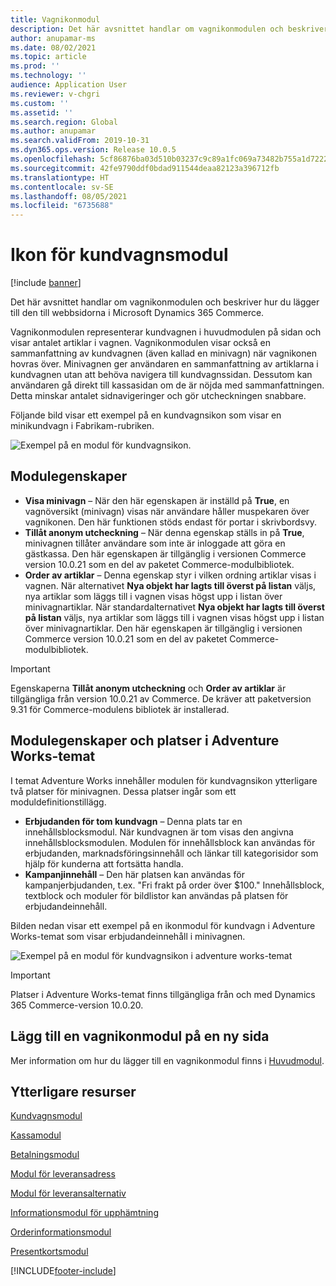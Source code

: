 ```yaml
---
title: Vagnikonmodul
description: Det här avsnittet handlar om vagnikonmodulen och beskriver hur du lägger till den till webbsidorna i Microsoft Dynamics 365 Commerce.
author: anupamar-ms
ms.date: 08/02/2021
ms.topic: article
ms.prod: ''
ms.technology: ''
audience: Application User
ms.reviewer: v-chgri
ms.custom: ''
ms.assetid: ''
ms.search.region: Global
ms.author: anupamar
ms.search.validFrom: 2019-10-31
ms.dyn365.ops.version: Release 10.0.5
ms.openlocfilehash: 5cf86876ba03d510b03237c9c89a1fc069a73482b755a1d72227037c91439e86
ms.sourcegitcommit: 42fe9790ddf0bdad911544deaa82123a396712fb
ms.translationtype: HT
ms.contentlocale: sv-SE
ms.lasthandoff: 08/05/2021
ms.locfileid: "6735688"
---
```

# <a name="cart-icon-module"></a>Ikon för kundvagnsmodul

[!include [banner](includes/banner.md)]

Det här avsnittet handlar om vagnikonmodulen och beskriver hur du lägger till den till webbsidorna i Microsoft Dynamics 365 Commerce.

Vagnikonmodulen representerar kundvagnen i huvudmodulen på sidan och visar antalet artiklar i vagnen. Vagnikonmodulen visar också en sammanfattning av kundvagnen (även kallad en minivagn) när vagnikonen hovras över. Minivagnen ger användaren en sammanfattning av artiklarna i kundvagnen utan att behöva navigera till kundvagnssidan. Dessutom kan användaren gå direkt till kassasidan om de är nöjda med sammanfattningen. Detta minskar antalet sidnavigeringer och gör utcheckningen snabbare. 

Följande bild visar ett exempel på en kundvagnsikon som visar en minikundvagn i Fabrikam-rubriken.

![Exempel på en modul för kundvagnsikon.](./media/ecommerce-Minicart.PNG)

## <a name="module-properties"></a>Modulegenskaper

- **Visa minivagn** – När den här egenskapen är inställd på **True**, en vagnöversikt (minivagn) visas när användare håller muspekaren över vagnikonen. Den här funktionen stöds endast för portar i skrivbordsvy.
- **Tillåt anonym utcheckning** – När denna egenskap ställs in på **True**, minivagnen tillåter användare som inte är inloggade att göra en gästkassa. Den här egenskapen är tillgänglig i versionen Commerce version 10.0.21 som en del av paketet Commerce-modulbibliotek.
- **Order av artiklar** – Denna egenskap styr i vilken ordning artiklar visas i vagnen. När alternativet **Nya objekt har lagts till överst på listan** väljs, nya artiklar som läggs till i vagnen visas högst upp i listan över minivagnartiklar. När standardalternativet **Nya objekt har lagts till överst på listan** väljs, nya artiklar som läggs till i vagnen visas högst upp i listan över minivagnartiklar. Den här egenskapen är tillgänglig i versionen Commerce version 10.0.21 som en del av paketet Commerce-modulbibliotek.

> [!IMPORTANT]
> Egenskaperna **Tillåt anonym utcheckning** och **Order av artiklar** är tillgängliga från version 10.0.21 av Commerce. De kräver att paketversion 9.31 för Commerce-modulens bibliotek är installerad.

## <a name="module-properties-and-slots-in-the-adventure-works-theme"></a>Modulegenskaper och platser i Adventure Works-temat

I temat Adventure Works innehåller modulen för kundvagnsikon ytterligare två platser för minivagnen. Dessa platser ingår som ett moduldefinitionstillägg.

- **Erbjudanden för tom kundvagn** – Denna plats tar en innehållsblocksmodul. När kundvagnen är tom visas den angivna innehållsblocksmodulen. Modulen för innehållsblock kan användas för erbjudanden, marknadsföringsinnehåll och länkar till kategorisidor som hjälp för kunderna att fortsätta handla.
- **Kampanjinnehåll** – Den här platsen kan användas för kampanjerbjudanden, t.ex. "Fri frakt på order över $100." Innehållsblock, textblock och moduler för bildlistor kan användas på platsen för erbjudandeinnehåll.

Bilden nedan visar ett exempel på en ikonmodul för kundvagn i Adventure Works-temat som visar erbjudandeinnehåll i minivagnen.

![Exempel på en modul för kundvagnsikon i adventure works-temat](./media/AW_minicart.PNG)

> [!IMPORTANT]
> Platser i Adventure Works-temat finns tillgängliga från och med Dynamics 365 Commerce-version 10.0.20.

## <a name="add-a-cart-icon-module-to-a-page"></a>Lägg till en vagnikonmodul på en ny sida

Mer information om hur du lägger till en vagnikonmodul finns i [Huvudmodul](author-header-module.md).

## <a name="additional-resources"></a>Ytterligare resurser

[Kundvagnsmodul](add-cart-module.md)

[Kassamodul](add-checkout-module.md)

[Betalningsmodul](payment-module.md)

[Modul för leveransadress](ship-address-module.md)

[Modul för leveransalternativ](delivery-options-module.md)

[Informationsmodul för upphämtning](pickup-info-module.md)

[Orderinformationsmodul](order-confirmation-module.md)

[Presentkortsmodul](add-giftcard.md)


[!INCLUDE[footer-include](../includes/footer-banner.md)]
